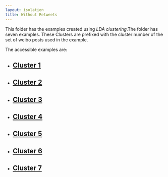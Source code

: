 ```yaml
---
layout: isolation
title: Without Retweets
---
```


This folder has the examples created using *LDA clustering*.The folder has seven examples. These Clusters are prefixed with the cluster number of the set of weibo posts used in the example. 

The accessible examples are:
* <h2><a href="24_cluster1.html">Cluster 1</a></h2>
* <h2><a href="24_cluster2.html">Cluster 2</a></h2>
* <h2><a href="24_cluster3.html">Cluster 3</a></h2>
* <h2><a href="24_cluster4.html">Cluster 4</a></h2>
* <h2><a href="24_cluster5.html">Cluster 5</a></h2>
* <h2><a href="24_cluster6.html">Cluster 6</a></h2>
* <h2><a href="24_cluster7.html">Cluster 7</a></h2>

